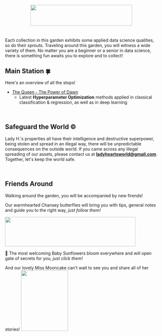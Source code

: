 <p align="center">
<img src="https://github.com/lady-h-world/My_Garden/blob/main/images/tour_guide_title.png" width="336" height="69" />
</p>

#

Each collection in this garden exhibits some applied data science qualities, so do their sprouts. Traveling around this garden, you will witness a wide variety of them. No matter you are a beginner or a senior in data science, there is something fun awaits you to explore and to collect!

## Main Station 🍀

Here's an overview of all the stops!

* [The Queen - The Power of Dawn][1]
  * Latest <b>Hyperparameter Optimization</b> methods applied in classical classification & regression, as well as in deep learning

<p>&nbsp;</p>

## Safeguard the World ©
Lady H.'s properties all have their intelligence and destructive superpower, being stolen and spread in an illegal way, there will be unpredictable consequences on the outside world. If you came across any illegal spreading of our assets, please contact us at <b>ladyheartsworld@gmail.com</b>. Together, let's keep the world safe.

<p>&nbsp;</p>

## Friends Around
Walking around the garden, you will be accompanied by new firends!

Our warmhearted Chansey butterflies will bring you with tips, general notes and guide you to the right way, <i>just follow them!</i>

<p align="left">
<img src="https://github.com/lady-h-world/My_Garden/blob/main/images/notes/follow_us_note.png" width="431" height="97" />
</p>

🌻 The most welcoming Baby Sunflowers bloom everywhere and will open gate of secrets for you, <i>just click them!</i>


And our lovely Miss Mooncake can't wait to see you and share all of her stories!
<img aligh="right" src="https://github.com/lady-h-world/My_Garden/blob/main/images/miss_mooncake.png" width="155" height="200" />



[1]:https://github.com/lady-h-world/My_Garden/blob/main/reading_pages/the_queen.md
